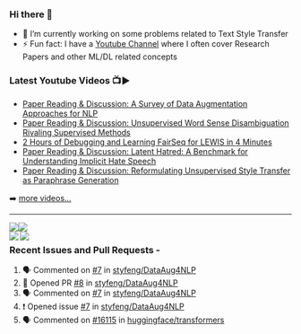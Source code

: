 ### Hi there 👋


<!-- **aflah02/aflah02** is a ✨ _special_ ✨ repository because its `README.md` (this file) appears on your GitHub profile. -->

<!-- Here are some ideas to get you started: -->

- 🔭 I’m currently working on some problems related to Text Style Transfer
- ⚡ Fun fact: I have a [Youtube Channel](https://www.youtube.com/channel/UCwab-Xf38Sd7QsxVPoS0cgA) where I often cover Research Papers and other ML/DL related concepts

### Latest Youtube Videos 📺▶️
<!-- YOUTUBE:START -->
- [Paper Reading &amp; Discussion: A Survey of Data Augmentation Approaches for NLP](https://www.youtube.com/watch?v=G9wwXjPIIKs)
- [Paper Reading &amp; Discussion: Unsupervised Word Sense Disambiguation Rivaling Supervised Methods](https://www.youtube.com/watch?v=DCzQ_-_k3Zs)
- [2 Hours of Debugging and Learning FairSeq for LEWIS in 4 Minutes](https://www.youtube.com/watch?v=0_MSTaGyYuk)
- [Paper Reading &amp; Discussion: Latent Hatred: A Benchmark for Understanding Implicit Hate Speech](https://www.youtube.com/watch?v=pOH1cpx5iV4)
- [Paper Reading &amp; Discussion: Reformulating Unsupervised Style Transfer as Paraphrase Generation](https://www.youtube.com/watch?v=Byd6z0rgAqE)
<!-- YOUTUBE:END -->

➡️ [more videos...](https://www.youtube.com/channel/UCwab-Xf38Sd7QsxVPoS0cgA)

---
<!-- 
[![Aflah's GitHub stats](https://github-readme-stats.vercel.app/api?username=aflah02&hide=stars&count_private=true&show_icons=true&theme=dark)](https://github.com/anuraghazra/github-readme-stats)

[![Top Langs](https://github-readme-stats.vercel.app/api/top-langs/?username=aflah02&theme=dark&layout=compact&hide=jupyter%20notebook,swig,javascript)](https://github.com/anuraghazra/github-readme-stats)
<a href="https://github.com/anuraghazra/github-readme-stats"> -->
 
<!--  <a href="https://github.com/anuraghazra/github-readme-stats">
  <img align="center" src="https://github-readme-stats.vercel.app/api?username=aflah02&hide=stars&count_private=true&show_icons=true&theme=dark" />
</a>
<a href="https://github.com/anuraghazra/convoychat">
  <img align="center" src="https://github-readme-stats.vercel.app/api/top-langs/?username=aflah02&theme=dark&layout=compact&hide=jupyter%20notebook,swig,javascript" />
</a> -->
 
 <div style="display: flex; flex-direction: row;">
 <img class="img" src="https://github-readme-stats.vercel.app/api?username=aflah02&show_icons=true&theme=radical" />
 <img class="img" src="https://github-readme-stats.vercel.app/api/top-langs/?username=aflah02&theme=radical&layout=compact&hide=jupyter%20notebook,swig,javascript" />
</div>

<a href="https://github.com/anuraghazra/github-readme-stats">
  <img align="left" src="https://github-readme-stats.vercel.app/api?username=aflah02&show_icons=true&theme=radical" />
</a>
<a href="https://github.com/anuraghazra/convoychat">
  <img align="left" src="https://github-readme-stats.vercel.app/api/top-langs/?username=aflah02&theme=radical&layout=compact&hide=jupyter%20notebook,swig,javascript" />
</a>

 ### Recent Issues and Pull Requests - 
<!--START_SECTION:activity-->
1. 🗣 Commented on [#7](https://github.com/styfeng/DataAug4NLP/issues/7) in [styfeng/DataAug4NLP](https://github.com/styfeng/DataAug4NLP)
2. 💪 Opened PR [#8](https://github.com/styfeng/DataAug4NLP/pull/8) in [styfeng/DataAug4NLP](https://github.com/styfeng/DataAug4NLP)
3. 🗣 Commented on [#7](https://github.com/styfeng/DataAug4NLP/issues/7) in [styfeng/DataAug4NLP](https://github.com/styfeng/DataAug4NLP)
4. ❗️ Opened issue [#7](https://github.com/styfeng/DataAug4NLP/issues/7) in [styfeng/DataAug4NLP](https://github.com/styfeng/DataAug4NLP)
5. 🗣 Commented on [#16115](https://github.com/huggingface/transformers/issues/16115) in [huggingface/transformers](https://github.com/huggingface/transformers)
<!--END_SECTION:activity-->
